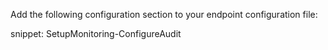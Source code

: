 Add the following configuration section to your endpoint configuration file:

snippet: SetupMonitoring-ConfigureAudit
